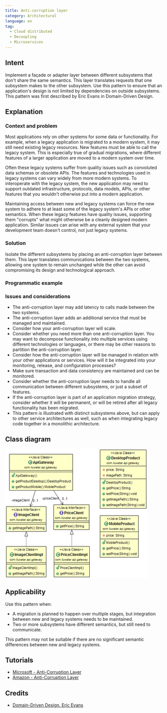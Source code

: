 ```yaml
---
title: Anti-corruption layer
category: Architectural
language: en
tag:
  - Cloud distributed
  - Decoupling
  - Microservices
---
```


## Intent

Implement a façade or adapter layer between different subsystems that don't share the same semantics. 
This layer translates requests that one subsystem makes to the other subsystem. 
Use this pattern to ensure that an application's design is not limited by dependencies on outside subsystems. 
This pattern was first described by Eric Evans in Domain-Driven Design.

## Explanation

### Context and problem
Most applications rely on other systems for some data or functionality. 
For example, when a legacy application is migrated to a modern system, 
it may still need existing legacy resources. 
New features must be able to call the legacy system. 
This is especially true of gradual migrations, 
where different features of a larger application are moved to a modern system over time.

Often these legacy systems suffer from quality issues such as convoluted data schemas or obsolete APIs. 
The features and technologies used in legacy systems can vary widely from more modern systems. 
To interoperate with the legacy system, the new application may need to support outdated infrastructure, protocols, data models, APIs, 
or other features that you wouldn't otherwise put into a modern application.

Maintaining access between new and legacy systems can force the new system to adhere to at least some of the legacy system's APIs or other semantics. 
When these legacy features have quality issues, supporting them "corrupts" what might otherwise be a cleanly designed modern application.
Similar issues can arise with any external system that your development team doesn't control, not just legacy systems.

### Solution
Isolate the different subsystems by placing an anti-corruption layer between them. 
This layer translates communications between the two systems, allowing one system to remain unchanged 
while the other can avoid compromising its design and technological approach.

### Programmatic example




### Issues and considerations
 - The anti-corruption layer may add latency to calls made between the two systems.
 - The anti-corruption layer adds an additional service that must be managed and maintained.
 - Consider how your anti-corruption layer will scale.
 - Consider whether you need more than one anti-corruption layer. You may want to decompose functionality into multiple services using different technologies or languages, or there may be other reasons to partition the anti-corruption layer.
 - Consider how the anti-corruption layer will be managed in relation with your other applications or services. How will it be integrated into your monitoring, release, and configuration processes?
 - Make sure transaction and data consistency are maintained and can be monitored.
 - Consider whether the anti-corruption layer needs to handle all communication between different subsystems, or just a subset of features.
 - If the anti-corruption layer is part of an application migration strategy, consider whether it will be permanent, or will be retired after all legacy functionality has been migrated.
 - This pattern is illustrated with distinct subsystems above, but can apply to other service architectures as well, such as when integrating legacy code together in a monolithic architecture.

## Class diagram
![alt text](./etc/api-gateway.png "API Gateway")

## Applicability

Use this pattern when:

 - A migration is planned to happen over multiple stages, but integration between new and legacy systems needs to be maintained.
 - Two or more subsystems have different semantics, but still need to communicate.

This pattern may not be suitable if there are no significant semantic differences between new and legacy systems.

## Tutorials

* [Microsoft - Anti-Corruption Layer](https://learn.microsoft.com/en-us/azure/architecture/patterns/anti-corruption-layer)
* [Amazon - Anti-Corruption Layer](https://docs.aws.amazon.com/prescriptive-guidance/latest/cloud-design-patterns/acl.html)

## Credits

* [Domain-Driven Design. Eric Evans](https://www.amazon.com/Domain-Driven-Design-Tackling-Complexity-Software/dp/0321125215)